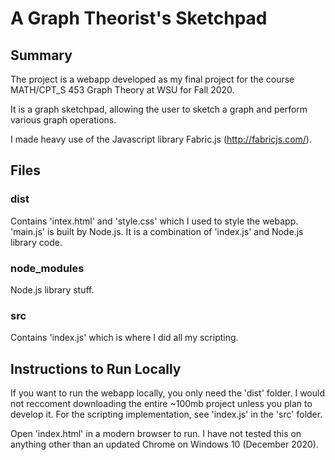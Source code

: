 # A Graph Theorist's Sketchpad

## Summary

The project is a webapp developed as my final project for the course MATH/CPT_S 453 Graph Theory at WSU for Fall 2020.

It is a graph sketchpad, allowing the user to sketch a graph and perform various graph operations.

I made heavy use of the Javascript library Fabric.js (http://fabricjs.com/).

## Files
### dist
Contains 'intex.html' and 'style.css' which I used to style the webapp.\
'main.js' is built by Node.js. It is a combination of 'index.js' and Node.js library code.

### node_modules
Node.js library stuff.

### src
Contains 'index.js' which is where I did all my scripting.

## Instructions to Run Locally
If you want to run the webapp locally, you only need the 'dist' folder. I would not reccoment downloading the entire ~100mb project unless you plan to develop it. For the scripting implementation, see 'index.js' in the 'src' folder.

Open 'index.html' in a modern browser to run. I have not tested this on anything other than an updated Chrome on Windows 10 (December 2020).
